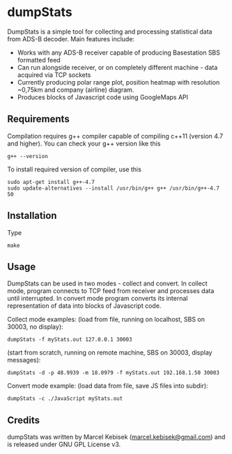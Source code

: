 # dumpStats
DumpStats is a simple tool for collecting and processing statistical data from ADS-B decoder.
Main features include:
* Works with any ADS-B receiver capable of producing Basestation SBS formatted feed
* Can run alongside receiver, or on completely different machine - data acquired via TCP sockets
* Currently producing polar range plot, position heatmap with resolution ~0,75km and company (airline) diagram.
* Produces blocks of Javascript code using GoogleMaps API

## Requirements
Compilation requires g++ compiler capable of compiling c++11 (version 4.7 and higher).
You can check your g++ version like this
```
g++ --version
```

To install required version of compiler, use this
```
sudo apt-get install g++-4.7
sudo update-alternatives --install /usr/bin/g++ g++ /usr/bin/g++-4.7 50
```

## Installation
Type
```
make
```

## Usage
DumpStats can be used in two modes - collect and convert.
In collect mode, program connects to TCP feed from receiver and processes data until interrupted.
In convert mode program converts its internal representation of data into blocks of Javascript code.

Collect mode examples: (load from file, running on localhost, SBS on 30003, no display):
```
dumpStats -f myStats.out 127.0.0.1 30003
```

(start from scratch, running on remote machine, SBS on 30003, display messages):
```
dumpStats -d -p 48.9939 -m 18.0979 -f myStats.out 192.168.1.50 30003
```

Convert mode example: (load data from file, save JS files into subdir):
```
dumpStats -c ./JavaScript myStats.out
```

## Credits
dumpStats was written by Marcel Kebisek (marcel.kebisek@gmail.com) and is released under GNU GPL License v3.
